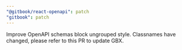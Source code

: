 ```yaml
---
"@gitbook/react-openapi": patch
"gitbook": patch
---
```


Improve OpenAPI schemas block ungrouped style. Classnames have changed, please refer to this PR to update GBX.
